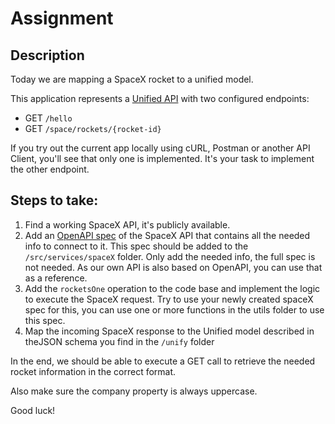 # Assignment

## Description

Today we are mapping a SpaceX rocket to a unified model.

This application represents a [Unified API](https://blog.apideck.com/what-is-a-unified-api) with two configured endpoints:

- GET `/hello`
- GET `/space/rockets/{rocket-id}`

If you try out the current app locally using cURL, Postman or another API Client, you'll see that only one is implemented. It's your task to implement the other endpoint.

## Steps to take:

1. Find a working SpaceX API, it's publicly available.
2. Add an [OpenAPI spec](https://swagger.io/specification/) of the SpaceX API that contains all the needed info to connect to it. This spec should be added to the `/src/services/spaceX` folder. Only add the needed info, the full spec is not needed. As our own API is also based on OpenAPI, you can use that as a reference.
3. Add the `rocketsOne` operation to the code base and implement the logic to execute the SpaceX request. Try to use your newly created spaceX spec for this, you can use one or more functions in the utils folder to use this spec.
4. Map the incoming SpaceX response to the Unified model described in theJSON schema you find in the `/unify` folder

In the end, we should be able to execute a GET call to retrieve the needed rocket information in the correct format.

Also make sure the company property is always uppercase.

Good luck!
